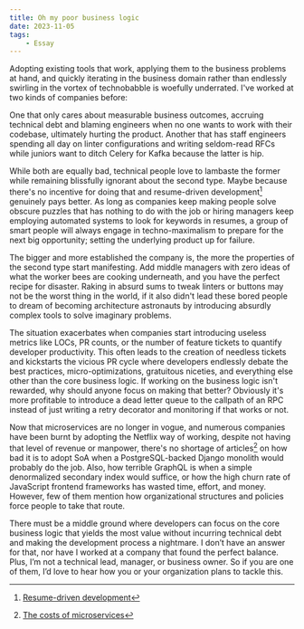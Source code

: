 ```yaml
---
title: Oh my poor business logic
date: 2023-11-05
tags:
    - Essay
---
```


Adopting existing tools that work, applying them to the business problems at hand, and
quickly iterating in the business domain rather than endlessly swirling in the vortex of
technobabble is woefully underrated. I've worked at two kinds of companies before:

One that only cares about measurable business outcomes, accruing technical debt and blaming
engineers when no one wants to work with their codebase, ultimately hurting the product.
Another that has staff engineers spending all day on linter configurations and writing
seldom-read RFCs while juniors want to ditch Celery for Kafka because the latter is hip.

While both are equally bad, technical people love to lambaste the former while remaining
blissfully ignorant about the second type. Maybe because there's no incentive for doing that
and resume-driven development[^1] genuinely pays better. As long as companies keep making
people solve obscure puzzles that has nothing to do with the job or hiring managers keep
employing automated systems to look for keywords in resumes, a group of smart people will
always engage in techno-maximalism to prepare for the next big opportunity; setting the
underlying product up for failure.

The bigger and more established the company is, the more the properties of the second type
start manifesting. Add middle managers with zero ideas of what the worker bees are cooking
underneath, and you have the perfect recipe for disaster. Raking in absurd sums to tweak
linters or buttons may not be the worst thing in the world, if it also didn't lead these
bored people to dream of becoming architecture astronauts by introducing absurdly complex
tools to solve imaginary problems.

The situation exacerbates when companies start introducing useless metrics like LOCs, PR
counts, or the number of feature tickets to quantify developer productivity. This often
leads to the creation of needless tickets and kickstarts the vicious PR cycle where
developers endlessly debate the best practices, micro-optimizations, gratuitous niceties,
and everything else other than the core business logic. If working on the business logic
isn't rewarded, why should anyone focus on making that better? Obviously it's more
profitable to introduce a dead letter queue to the callpath of an RPC instead of just
writing a retry decorator and monitoring if that works or not.

Now that microservices are no longer in vogue, and numerous companies have been burnt by
adopting the Netflix way of working, despite not having that level of revenue or manpower,
there's no shortage of articles[^2] on how bad it is to adopt SoA when a PostgreSQL-backed
Django monolith would probably do the job. Also, how terrible GraphQL is when a simple
denormalized secondary index would suffice, or how the high churn rate of JavaScript
frontend frameworks has wasted time, effort, and money. However, few of them mention how
organizational structures and policies force people to take that route.

There must be a middle ground where developers can focus on the core business logic that
yields the most value without incurring technical debt and making the development process a
nightmare. I don’t have an answer for that, nor have I worked at a company that found the
perfect balance. Plus, I’m not a technical lead, manager, or business owner. So if you are
one of them, I’d love to hear how you or your organization plans to tackle this.

[^1]: [Resume-driven development](https://arxiv.org/abs/2101.12703)
[^2]: [The costs of microservices](https://robertovitillo.com/costs-of-microservices/)
